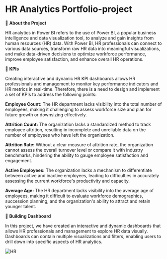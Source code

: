 # HR Analytics Portfolio-project


🔹 **About the Project**

HR analytics in Power BI refers to the use of Power BI, a popular business intelligence and data visualization tool, to analyze and gain insights from human resources (HR) data. With Power BI, HR professionals can connect to various data sources, transform raw HR data into meaningful visualizations, and make data-driven decisions to optimize workforce performance, improve employee satisfaction, and enhance overall HR operations.

🔸 **KPIs**

Creating interactive and dynamic HR KPI dashboards allows HR professionals and management to monitor key performance indicators and HR metrics in real-time. Therefore, there is a need to design and implement a set of KPIs to address the following points:

**Employee Count:** The HR department lacks visibility into the total number of employees, making it challenging to assess workforce size and plan for future growth or downsizing effectively.

**Attrition Count:** The organization lacks a standardized method to track employee attrition, resulting in incomplete and unreliable data on the number of employees who have left the organization.

**Attrition Rate:** Without a clear measure of attrition rate, the organization cannot assess the overall turnover level or compare it with industry benchmarks, hindering the ability to gauge employee satisfaction and engagement.

**Active Employees:** The organization lacks a mechanism to differentiate between active and inactive employees, leading to difficulties in accurately assessing the current workforce's productivity and capacity.

**Average Age:** The HR department lacks visibility into the average age of employees, making it difficult to evaluate workforce demographics, succession planning, and the organization's ability to attract and
retain younger talent.


🔹 **Building Dashboard**

In this project, we have created an interactive and dynamic dashboards that allows HR professionals and management to explore HR data visually. Dashboards can contain multiple visualizations and filters, enabling users to drill down into specific aspects of HR analytics.

![HR ](https://github.com/nidhidivecha/Data-Analyst-Portfolio/assets/54711762/34ac9b57-3eb5-4606-abf2-fb689c176dfd)
